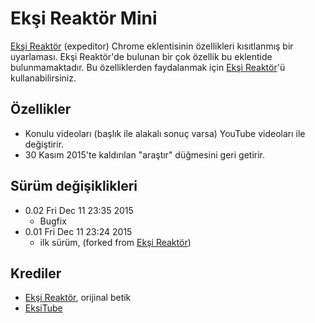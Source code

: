 # Ekşi Reaktör Mini
[Ekşi Reaktör](https://github.com/expeditor/eksi-reaktor) (expeditor) Chrome eklentisinin özellikleri kısıtlanmış bir uyarlaması. Ekşi Reaktör'de bulunan bir çok özellik bu eklentide bulunmamaktadır. Bu özelliklerden faydalanmak için [Ekşi Reaktör](https://github.com/expeditor/eksi-reaktor)'ü kullanabilirsiniz.

## Özellikler
  
  - Konulu videoları (başlık ile alakalı sonuç varsa) YouTube videoları ile değiştirir.
  - 30 Kasım 2015'te kaldırılan "araştır" düğmesini geri getirir.

## Sürüm değişiklikleri
  - 0.02  Fri Dec 11 23:35 2015
    - Bugfix
  - 0.01  Fri Dec 11 23:24 2015
  	- ilk sürüm, (forked from [Ekşi Reaktör](https://github.com/expeditor/eksi-reaktor))

## Krediler
  - [Ekşi Reaktör](https://github.com/expeditor/eksi-reaktor), orijinal betik
  - [EksiTube](https://github.com/metude/eksitube)